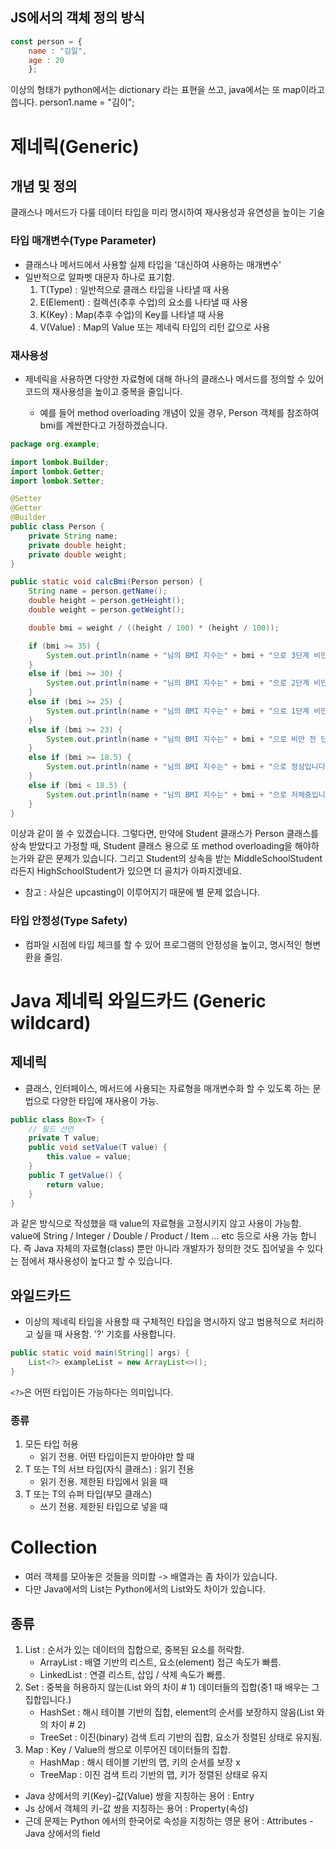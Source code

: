 ## JS에서의 객체 정의 방식
```jsx
const person = {
    name : "김일",
    age : 20
    };
```
이상의 형태가 python에서는 dictionary 라는 표현을 쓰고, java에서는 또 map이라고 씁니다.
person1.name = "김이";

# 제네릭(Generic)
## 개념 및 정의
클래스나 메서드가 다룰 데이터 타입을 미리 명시하여 재사용성과 유연성을 높이는 기술

### 타입 매개변수(Type Parameter)
- 클래스나 메서드에서 사용할 실제 타입을 '대신하여 사용하는 매개변수'
- 일반적으로 알파벳 대문자 하나로 표기함.
    1. T(Type) : 일반적으로 클래스 타입을 나타낼 때 사용
  2. E(Element) : 컬렉션(추후 수업)의 요소를 나타낼 때 사용
  3. K(Key) : Map(추후 수업)의 Key를 나타낼 때 사용
  4. V(Value) : Map의 Value 또는 제네릭 타입의 리턴 값으로 사용
### 재사용성
- 제네릭을 사용하면 다양한 자료형에 대해 하나의 클래스나 메서드를 정의할 수 있어 코드의 재사용성을 높이고 중복을 줄입니다.

    - 예를 들어 method overloading 개념이 있을 경우, Person 객체를 참조하여 bmi를 계싼한다고 가정하겠습니다.
```java
package org.example;

import lombok.Builder;
import lombok.Getter;
import lombok.Setter;

@Setter
@Getter
@Builder
public class Person {
    private String name;
    private double height;
    private double weight;
}

public static void calcBmi(Person person) {
    String name = person.getName();
    double height = person.getHeight();
    double weight = person.getWeight();

    double bmi = weight / ((height / 100) * (height / 100));

    if (bmi >= 35) {
        System.out.println(name + "님의 BMI 지수는" + bmi + "으로 3단계 비만 입니다.");
    }
    else if (bmi >= 30) {
        System.out.println(name + "님의 BMI 지수는" + bmi + "으로 2단계 비만 입니다.");
    }
    else if (bmi >= 25) {
        System.out.println(name + "님의 BMI 지수는" + bmi + "으로 1단계 비만 입니다.");
    }
    else if (bmi >= 23) {
        System.out.println(name + "님의 BMI 지수는" + bmi + "으로 비만 전 단계입니다.");
    }
    else if (bmi >= 18.5) {
        System.out.println(name + "님의 BMI 지수는" + bmi + "으로 정상입니다.");
    }
    else if (bmi < 18.5) {
        System.out.println(name + "님의 BMI 지수는" + bmi + "으로 저체중입니다.");
    }
}
```

이상과 같이 쓸 수 있겠습니다. 그렇다면, 만약에 Student 클래스가 Person 클래스를 상속 받았다고 가정할 때, Student 클래스 용으로 또 method overloading을 해야하는가와 같은 문제가 있습니다. 그리고 Student의 상속을 받는 MiddleSchoolStudent라든지 HighSchoolStudent가 있으면 더 골치가 아파지겠네요.
* 참고 : 사실은 upcasting이 이루어지기 때문에 별 문제 없습니다.

### 타입 안정성(Type Safety)
- 컴파일 시점에 타입 체크를 할 수 있어 프로그램의 안정성을 높이고, 명시적인 형변환을 줄임.

# Java 제네릭 와일드카드 (Generic wildcard)

## 제네릭
- 클래스, 인터페이스, 메서드에 사용되는 자료형을 매개변수화 할 수 있도록 하는 문법으로 다양한 타입에 재사용이 가능.

```java
public class Box<T> {
    // 필드 선언
    private T value;
    public void setValue(T value) {
        this.value = value;
    }
    public T getValue() {
        return value;
    }
}
```
과 같은 방식으로 작성했을 때 value의 자료형을 고정시키지 않고 사용이 가능함.
value에 String / Integer / Double / Product / Item ... etc 등으로 사용 가능 합니다. 즉 Java 자체의 자료형(class) 뿐만 아니라 개발자가 정의한 것도 집어넣을 수 있다는 점에서 재사용성이 높다고 할 수 있습니다.

## 와일드카드
- 이상의 제네릭 타입을 사용할 때 구체적인 타입을 명시하지 않고 범용적으로 처리하고 싶을 때 사용함. '?' 기호를 사용합니다.

```java
public static void main(String[] args) {
    List<?> exampleList = new ArrayList<>();
}
```
`<?>`은 어떤 타입이든 가능하다는 의미입니다.

### 종류
1. 모든 타입 허용
    - 읽기 전용. 어떤 타입이든지 받아야만 할 때
2. T 또는 T의 서브 타입(자식 클래스) : 읽기 전용
    - 읽기 전용. 제한된 타입에서 읽을 때
3. T 또는 T의 슈퍼 타입(부모 클래스)
    - 쓰기 전용. 제한된 타입으로 넣을 때

# Collection
- 여러 객체를 모아놓은 것들을 의미함 -> 배열과는 좀 차이가 있습니다.
- 다만 Java에서의 List는 Python에서의 List와도 차이가 있습니다.

## 종류
1. List : 순서가 있는 데이터의 집합으로, 중복된 요소를 허락함.
    - ArrayList : 배열 기반의 리스트, 요소(element) 접근 속도가 빠름.
    - LinkedList : 연결 리스트, 삽입 / 삭제 속도가 빠름.
2. Set : 중복을 허용하지 않는(List 와의 차이 # 1) 데이터들의 집합(중1 때 배우는 그 집합입니다.)
    - HashSet : 해시 테이블 기반의 집합, element의 순서를 보장하지 않음(List 와의 차이 # 2)
    - TreeSet : 이진(binary) 검색 트리 기반의 집합, 요소가 정렬된 상태로 유지됨.
3. Map : Key / Value의 쌍으로 이루어진 데이터들의 집합.
    - HashMap : 해시 테이블 기반의 맵, 키의 순서를 보장 x
    - TreeMap : 이진 검색 트리 기반의 맵, 키가 정렬된 상태로 유지

* Java 상에서의 키(Key)-값(Value) 쌍을 지칭하는 용어 : Entry
* Js 상에서 객체의 키-값 쌍을 지칭하는 용어 : Property(속성)
* 근데 문제는 Python 에서의 한국어로 속성을 지칭하는 영문 용어 : Attributes - Java 상에서의 field